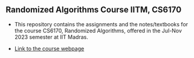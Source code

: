 ## Randomized Algorithms Course IITM, CS6170

* This repository contains the assignments and the notes/textbooks for the course CS6170, Randomized Algorithms, offered in the Jul-Nov 2023 semester at IIT Madras.

* [Link to the course webpage](https://yaduvasudev.github.io/6170-23/)